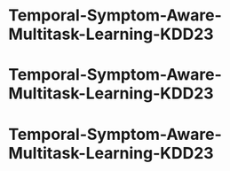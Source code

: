 # Temporal-Symptom-Aware-Multitask-Learning-KDD23
# Temporal-Symptom-Aware-Multitask-Learning-KDD23
# Temporal-Symptom-Aware-Multitask-Learning-KDD23

